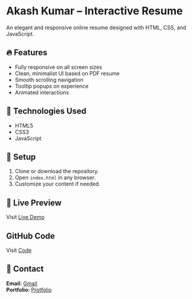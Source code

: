 # Akash Kumar – Interactive Resume

An elegant and responsive online resume designed with HTML, CSS, and JavaScript.

## 🔥 Features
- Fully responsive on all screen sizes
- Clean, minimalist UI based on PDF resume
- Smooth scrolling navigation
- Tooltip popups on experience
- Animated interactions

## 📁 Technologies Used
- HTML5
- CSS3
- JavaScript

## 🔧 Setup
1. Clone or download the repository.
2. Open `index.html` in any browser.
3. Customize your content if needed.

## 📎 Live Preview
Visit [Live Demo](https://github.com/AkashKumar2011.io/interactiveResume)

## GitHub Code
Visit [Code](https://github.com/AkashKumar2011/interactiveResume.git)

## 📩 Contact

**Email:** [Gmail](kumarakash20112000@gmail.com )  
**Portfolio:** [Protfolio](https://www.akashkumarportfolio.online)
